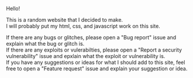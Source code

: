 <h>Hello!</h>
<p>This is a random website that I decided to make.<br>
I will probably put my html, css, and javascript work on this site.</p>
<p>If there are any bugs or glitches, please open a "Bug report" issue and explain what the bug or glitch is.<br>
If there are any exploits or vulerabilties, please open a "Report a security vulnerability" issue and epxlain what the exploit or vulnerability is.<br>
If you have any suggestions or ideas for what I should add to this site, feel free to open a "Feature request" issue and explain your suggestion or idea.
</p>